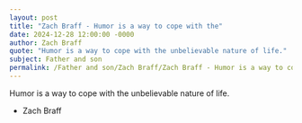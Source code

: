 ```yaml
---
layout: post
title: "Zach Braff - Humor is a way to cope with the"
date: 2024-12-28 12:00:00 -0000
author: Zach Braff
quote: "Humor is a way to cope with the unbelievable nature of life."
subject: Father and son
permalink: /Father and son/Zach Braff/Zach Braff - Humor is a way to cope with the
---
```


Humor is a way to cope with the unbelievable nature of life.

- Zach Braff
